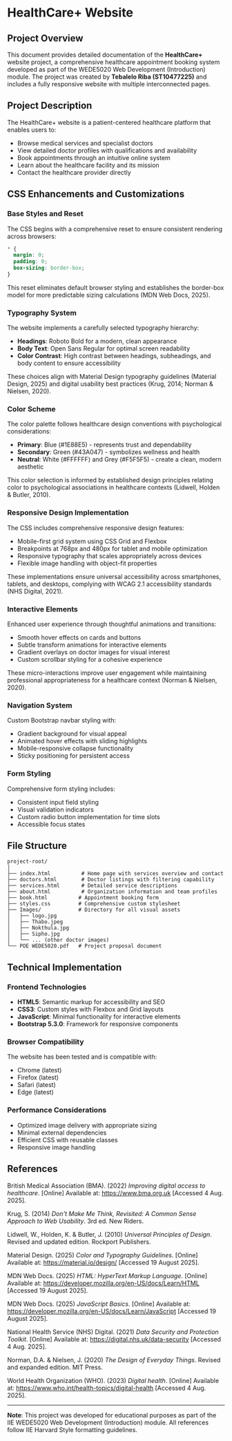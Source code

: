 # HealthCare+ Website

## Project Overview
This document provides detailed documentation of the **HealthCare+** website project, a comprehensive healthcare appointment booking system developed as part of the WEDE5020 Web Development (Introduction) module. The project was created by **Tebalelo Riba (ST10477225)** and includes a fully responsive website with multiple interconnected pages.

## Project Description
The HealthCare+ website is a patient-centered healthcare platform that enables users to:
- Browse medical services and specialist doctors
- View detailed doctor profiles with qualifications and availability
- Book appointments through an intuitive online system
- Learn about the healthcare facility and its mission
- Contact the healthcare provider directly

## CSS Enhancements and Customizations

### Base Styles and Reset
The CSS begins with a comprehensive reset to ensure consistent rendering across browsers:
```css
* {
  margin: 0;
  padding: 0;
  box-sizing: border-box;
}
```
This reset eliminates default browser styling and establishes the border-box model for more predictable sizing calculations (MDN Web Docs, 2025).

### Typography System
The website implements a carefully selected typography hierarchy:
- **Headings**: Roboto Bold for a modern, clean appearance
- **Body Text**: Open Sans Regular for optimal screen readability
- **Color Contrast**: High contrast between headings, subheadings, and body content to ensure accessibility

These choices align with Material Design typography guidelines (Material Design, 2025) and digital usability best practices (Krug, 2014; Norman & Nielsen, 2020).

### Color Scheme
The color palette follows healthcare design conventions with psychological considerations:
- **Primary**: Blue (#1E88E5) - represents trust and dependability
- **Secondary**: Green (#43A047) - symbolizes wellness and health
- **Neutral**: White (#FFFFFF) and Grey (#F5F5F5) - create a clean, modern aesthetic

This color selection is informed by established design principles relating color to psychological associations in healthcare contexts (Lidwell, Holden & Butler, 2010).

### Responsive Design Implementation
The CSS includes comprehensive responsive design features:
- Mobile-first grid system using CSS Grid and Flexbox
- Breakpoints at 768px and 480px for tablet and mobile optimization
- Responsive typography that scales appropriately across devices
- Flexible image handling with object-fit properties

These implementations ensure universal accessibility across smartphones, tablets, and desktops, complying with WCAG 2.1 accessibility standards (NHS Digital, 2021).

### Interactive Elements
Enhanced user experience through thoughtful animations and transitions:
- Smooth hover effects on cards and buttons
- Subtle transform animations for interactive elements
- Gradient overlays on doctor images for visual interest
- Custom scrollbar styling for a cohesive experience

These micro-interactions improve user engagement while maintaining professional appropriateness for a healthcare context (Norman & Nielsen, 2020).

### Navigation System
Custom Bootstrap navbar styling with:
- Gradient background for visual appeal
- Animated hover effects with sliding highlights
- Mobile-responsive collapse functionality
- Sticky positioning for persistent access

### Form Styling
Comprehensive form styling includes:
- Consistent input field styling
- Visual validation indicators
- Custom radio button implementation for time slots
- Accessible focus states

## File Structure
```
project-root/
│
├── index.html          # Home page with services overview and contact
├── doctors.html        # Doctor listings with filtering capability
├── services.html       # Detailed service descriptions
├── about.html          # Organization information and team profiles
├── book.html          # Appointment booking form
├── styles.css         # Comprehensive custom stylesheet
├── Images/            # Directory for all visual assets
│   ├── logo.jpg
│   ├── Thabo.jpeg
│   ├── Nokthula.jpg
│   ├── Sipho.jpg
│   └── ... (other doctor images)
└── POE WEDE5020.pdf   # Project proposal document
```

## Technical Implementation

### Frontend Technologies
- **HTML5**: Semantic markup for accessibility and SEO
- **CSS3**: Custom styles with Flexbox and Grid layouts
- **JavaScript**: Minimal functionality for interactive elements
- **Bootstrap 5.3.0**: Framework for responsive components

### Browser Compatibility
The website has been tested and is compatible with:
- Chrome (latest)
- Firefox (latest)
- Safari (latest)
- Edge (latest)

### Performance Considerations
- Optimized image delivery with appropriate sizing
- Minimal external dependencies
- Efficient CSS with reusable classes
- Responsive image handling

## References

British Medical Association (BMA). (2022) *Improving digital access to healthcare*. [Online] Available at: https://www.bma.org.uk [Accessed 4 Aug. 2025].

Krug, S. (2014) *Don't Make Me Think, Revisited: A Common Sense Approach to Web Usability*. 3rd ed. New Riders.

Lidwell, W., Holden, K. & Butler, J. (2010) *Universal Principles of Design*. Revised and updated edition. Rockport Publishers.

Material Design. (2025) *Color and Typography Guidelines*. [Online] Available at: https://material.io/design/ [Accessed 19 August 2025].

MDN Web Docs. (2025) *HTML: HyperText Markup Language*. [Online] Available at: https://developer.mozilla.org/en-US/docs/Learn/HTML [Accessed 19 August 2025].

MDN Web Docs. (2025) *JavaScript Basics*. [Online] Available at: https://developer.mozilla.org/en-US/docs/Learn/JavaScript [Accessed 19 August 2025].

National Health Service (NHS) Digital. (2021) *Data Security and Protection Toolkit*. [Online] Available at: https://digital.nhs.uk/data-security [Accessed 4 Aug. 2025].

Norman, D.A. & Nielsen, J. (2020) *The Design of Everyday Things*. Revised and expanded edition. MIT Press.

World Health Organization (WHO). (2023) *Digital health*. [Online] Available at: https://www.who.int/health-topics/digital-health [Accessed 4 Aug. 2025].

---
**Note**: This project was developed for educational purposes as part of the IIE WEDE5020 Web Development (Introduction) module. All references follow IIE Harvard Style formatting guidelines.

